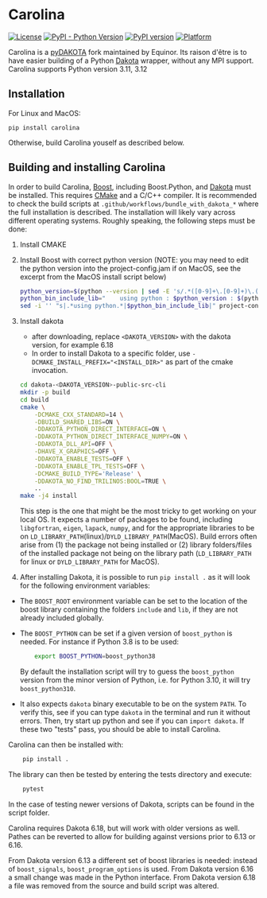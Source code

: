 # Carolina

[![License](https://img.shields.io/badge/License-Apache%202.0-blue.svg)](https://opensource.org/licenses/Apache-2.0)
[![PyPI - Python Version](https://img.shields.io/pypi/pyversions/carolina)](https://img.shields.io/pypi/pyversions/carolina)
[![PyPI version](https://img.shields.io/pypi/v/Carolina)](https://badge.fury.io/py/carolina)
[![Platform](https://img.shields.io/badge/platform-macos%20%7C%20linux-lightgrey)](https://img.shields.io/badge/platform-macos%20%7C%20linux-lightgrey)

Carolina is a [pyDAKOTA](https://github.com/wisdem/pyDAKOTA) fork maintained by Equinor.  Its raison d'être is to have easier building of a Python [Dakota](https://dakota.sandia.gov/) wrapper, without any MPI support. Carolina supports Python version 3.11, 3.12

## Installation
For Linux and MacOS: 

```pip install carolina```

Otherwise, build Carolina youself as described below.

## Building and installing Carolina
In order to build Carolina, [Boost](https://www.boost.org/), including Boost.Python, and [Dakota](https://dakota.sandia.gov/) must be installed. This requires [CMake](https://cmake.org/) and a C/C++ compiler. It is recommended to check the build scripts at `.github/workflows/bundle_with_dakota_*` where the full installation is described. The installation will likely vary across different operating systems. Roughly speaking, the following steps must be done:

1. Install CMAKE
2. Install Boost with correct python version (NOTE: you may need to edit the python version into the project-config.jam if on MacOS, see the excerpt from the MacOS install script below)

    ```bash
    python_version=$(python --version | sed -E 's/.*([0-9]+\.[0-9]+)\.([0-9]+).*/\1/')
    python_bin_include_lib="    using python : $python_version : $(python -c "from sysconfig import get_paths as gp; g=gp(); print(f\"$(which python) : {g['include']} : {g['stdlib']} ;\")")"
    sed -i '' "s|.*using python.*|$python_bin_include_lib|" project-config.jam
    ```
3. Install dakota
    * after downloading, replace `<DAKOTA_VERSION>` with the dakota version, for example 6.18 
    * In order to install Dakota to a specific folder, use `-DCMAKE_INSTALL_PREFIX="<INSTALL_DIR>"` as part of the cmake invocation.
    ```bash
    cd dakota-<DAKOTA_VERSION>-public-src-cli
    mkdir -p build
    cd build
    cmake \
        -DCMAKE_CXX_STANDARD=14 \
        -DBUILD_SHARED_LIBS=ON \
        -DDAKOTA_PYTHON_DIRECT_INTERFACE=ON \
        -DDAKOTA_PYTHON_DIRECT_INTERFACE_NUMPY=ON \
        -DDAKOTA_DLL_API=OFF \
        -DHAVE_X_GRAPHICS=OFF \
        -DDAKOTA_ENABLE_TESTS=OFF \
        -DDAKOTA_ENABLE_TPL_TESTS=OFF \
        -DCMAKE_BUILD_TYPE='Release' \
        -DDAKOTA_NO_FIND_TRILINOS:BOOL=TRUE \
        ..
    make -j4 install
    ```
    This step is the one that might be the most tricky to get working on your local OS. It expects a number of packages to be found, including `libgfortran`, `eigen`, `lapack`, `numpy`, and for the appropriate libraries to be on `LD_LIBRARY_PATH`(linux)/`DYLD_LIBRARY_PATH`(MacOS). Build errors often arise from (1) the package not being installed or (2) library folders/files of the installed package not being on the library path (`LD_LIBRARY_PATH` for linux  or `DYLD_LIBRARY_PATH` for MacOS).

4. After installing Dakota, it is possible to run `pip install .` as it will look for the following environment variables: 
* The `BOOST_ROOT` environment variable can be set to the location of the boost library containing the folders `include` and `lib`, if they are not already included globally.
* The `BOOST_PYTHON` can be set if a given version of `boost_python` is needed. For instance if Python 3.8 is to be used:

    ```bash
        export BOOST_PYTHON=boost_python38
    ```
    By default the installation script will try to guess the `boost_python` version from the minor version of Python, i.e. for Python 3.10, it will try `boost_python310`.

* It also expects `dakota` binary executable to be on the system `PATH`. To verify this, see if you can type `dakota` in the terminal and run it without errors. Then, try start up python and see if you can `import dakota`. If these two "tests" pass, you should be able to install Carolina.

Carolina can then be installed with:

```bash
    pip install .
```

The library can then be tested by entering the tests directory and execute:

```bash
    pytest
```

In the case of testing newer versions of Dakota, scripts can be found in the script folder.

Carolina requires Dakota 6.18, but will work with older versions as well.
Pathes can be reverted to allow for building against versions prior to 6.13 or 6.16.

From Dakota version 6.13 a different set of boost libraries is needed: instead of `boost_signals`, `boost_program_options` is used.
From Dakota version 6.16 a small change was made in the Python interface.
From Dakota version 6.18 a file was removed from the source and build script was altered.
